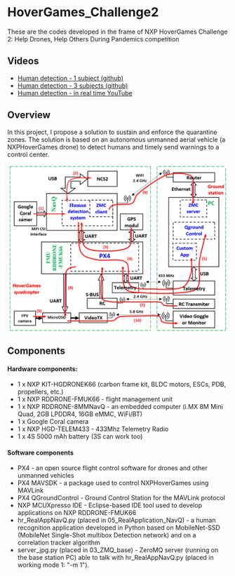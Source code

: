 # HoverGames_Challenge2
These are the codes developed in the frame of NXP HoverGames Challenge 2: Help Drones, Help Others During Pandemics competition 

## Videos
- [Human detection - 1 subject (github)](https://github.com/dmdobrea/HoverGames_Challenge2/blob/main/05_RealApplication_NavQ/output/v1_rez.avi)
- [Human detection - 3 subjects (github)](https://github.com/dmdobrea/HoverGames_Challenge2/blob/main/05_RealApplication_NavQ/output/v2_rez.avi)
- [Human detection - in real time YouTube](https://youtu.be/pCcItZNOWmc)

## Overview

In this project, I propose a solution to sustain and enforce the quarantine zones. The solution is based on an autonomous unmanned aerial vehicle (a NXPHoverGames drone) to detect humans and timely send warnings to a control center.

![NXPHoverGames drone, basic schematic](./SchBloc_Main.PNG)

## Components

#### Hardware components:

- 1 x NXP KIT-HGDRONEK66 (carbon frame kit, BLDC motors, ESCs, PDB, propellers, etc.)
- 1 x NXP RDDRONE-FMUK66 - flight management unit
- 1 x NXP RDDRONE-8MMNavQ - an embedded computer (i.MX 8M Mini Quad, 2GB LPDDR4, 16GB eMMC, WiFi/BT)
- 1 x Google Coral camera
- 1 x NXP HGD-TELEM433 - 433Mhz Telemetry Radio 
- 1 x 4S 5000 mAh battery (3S can work too)

#### Software components

- PX4 - an open source flight control software for drones and other unmanned vehicles
- PX4 MAVSDK - a package used to control NXPHoverGames using MAVLink
- PX4 QGroundControl - Ground Control Station for the MAVLink protocol
- NXP MCUXpresso IDE - Eclipse-based IDE tool used to develop applications on NXP RDDRONE-FMUK66
- hr_RealAppNavQ.py (placed in 05_RealApplication_NavQ) - a human recognition application developed in Python based on MobileNet-SSD (MobileNet Single-Shot multibox Detection network) and on a correlation tracker algorithm
- server_jpg.py (placed in 03_ZMQ_base) - ZeroMQ server (running on the base station PC) able to talk with hr_RealAppNavQ.py (placed in working mode 1: "-m 1").  

